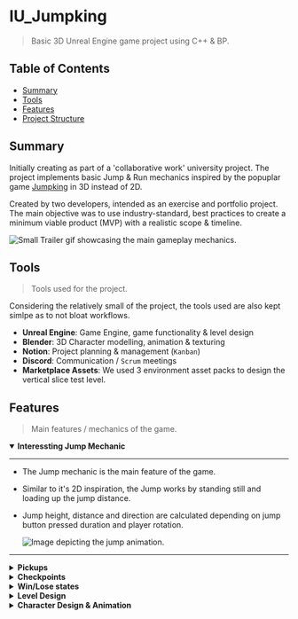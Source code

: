 # IU_Jumpking

> Basic 3D Unreal Engine game project using C++ & BP.

## Table of Contents
- [Summary](#summary)
- [Tools](#tools)
- [Features](#features)
- [Project Structure](#project-structure)

## Summary

Initially creating as part of a 'collaborative work' university project.
The project implements basic Jump & Run mechanics inspired by the popuplar game [Jumpking](https://store.steampowered.com/app/1061090/Jump_King/) in 3D instead of 2D.

Created by two developers, intended as an exercise and portfolio project. The main objective was to use industry-standard, best practices to create a minimum viable product (MVP) with a realistic scope & timeline.

![Small Trailer gif showcasing the main gameplay mechanics.](Docs\img\sunflower_mvp_gameplay.gif)

## Tools

> Tools used for the project.

Considering the relatively small of the project, the tools used are also kept simlpe as to not bloat workflows.

- **Unreal Engine**: Game Engine, game functionality & level design
- **Blender**: 3D Character modelling, animation & texturing
- **Notion**: Project planning & management (`Kanban`)
- **Discord**: Communication / `Scrum` meetings
- **Marketplace Assets**: We used 3 environment asset packs to design the vertical slice test level.

## Features

> Main features / mechanics of the game.

<details open>
<summary><strong>Interessting Jump Mechanic</strong></summary>

---

- The Jump mechanic is the main feature of the game.
- Similar to it's 2D inspiration, the Jump works by standing still and loading up the jump distance.
- Jump height, distance and direction are calculated depending on jump button pressed duration and player rotation. 

  ![Image depicting the jump animation.](Docs\img\PresentationScreenshot_5.png)

---

</details>

<details>
<summary><strong>Pickups</strong></summary>

---

- Pickups can be found anywhere in the level.
- Pickups are a simple base class which can be derived from easily. 
- As of now there are 3 different pickup types: Coins, Health, Keys.

  ![Image depicting a Coin pickups.](Docs\img\PresentationScreenshot_4.png)

---

</details>

<details>
<summary><strong>Checkpoints</strong></summary>

---

- Checkpoints are activated by colliding with them. 
- They will be set the respawn point of the player.
- Unless the player runs out of `Lives` they will respawn there.
- Checkpoints will play an animation & spawn VFX on activation.

  ![Image depicting a level checkpoint.](Docs\img\PresentationScreenshot_3.png)

---

</details>

<details>
<summary><strong>Win/Lose states</strong></summary>

---

-  **Win Condition**: Reach the the `Goal`.
  - In the vertical slice level (see below), there is a goal object at the top of the hill.
  - Colliding with said object will result in the player's victory.
- **Lose Condition**: Lose all your `Lives`.
  - The player has 3 `Lives`.
  - `Lives` can be lost by colliding with any `Obstacle` placed in the level.
  - They may also be recovered by collecting a Health `Pickup`.


  ![](Docs\img\PresentationScreenshot_1.png)

---

</details>

<details>
<summary><strong>Level Design</strong></summary>

---

- The Level design was planned using [Greyboxing](https://dev.epicgames.com/documentation/en-us/fortnite/greyboxing-in-unreal-editor-for-fortnite).
- Then realized using 3 Assets packs for the sky/water & environment.
- The main character and all obstacles, such as spikes, hammers, fireballs, etc. we're self-created.
  - Most of these are not in the vertical slice level yet as they were created at a later point.
  ![](Docs\img\PresentationScreenshot_6.png)

---

</details>

<details>
<summary><strong>Character Design & Animation</strong></summary>

---

- Neither developer is an artist, thus the design & animations of the character were kept simple enough to be realizable for a programmer.
- Should still be slightly better than 'programmer art'! *(hopefully)*
  
  ![](Docs\img\PresentationScreenshot_7.png)

---

</details>


